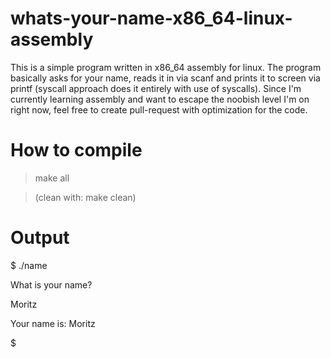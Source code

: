 # whats-your-name-x86_64-linux-assembly
This is a simple program written in x86_64 assembly for linux. 
The program basically asks for your name, reads it in via scanf and prints it to screen via printf (syscall approach does it entirely with use of syscalls).
Since I'm currently learning assembly and want to escape the noobish level I'm on right now, feel free to create pull-request with optimization for the code.

# How to compile
> make all

> (clean with: make clean)

# Output
$ ./name

What is your name?

Moritz

Your name is: Moritz

$
